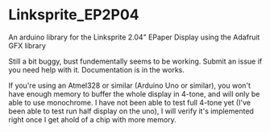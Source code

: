 # Linksprite_EP2P04
An arduino library for the Linksprite 2.04" EPaper Display using the Adafruit GFX library

Still a bit buggy, bust fundementally seems to be working. Submit an issue if you need help with it. Documentation is in the works.

If you're using an Atmel328 or similar (Arduino Uno or similar), you won't have enough memory to buffer the whole display in 4-tone, and will only be able to use monochrome. I have not been able to test full 4-tone yet (I've been able to test run half display on the uno), I will verify it's implemented right once I get ahold of a chip with more memory.

